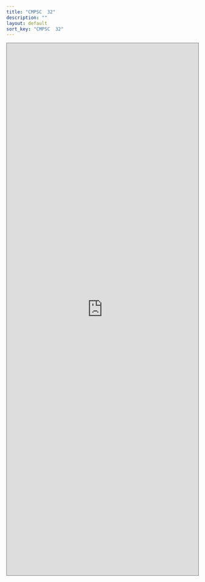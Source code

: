 ```yaml
---
title: "CMPSC  32"
description: ""
layout: default
sort_key: "CMPSC  32"
---
```


<style>
     iframe { width: 100%; height: 1400px; }
</style>


<iframe src="https://calendar.google.com/calendar/embed?height=600&wkst=1&bgcolor=%23ffffff&ctz=America%2FLos_Angeles&mode=WEEK&src=Y18xNGVhZDkyNmIyZThmNWRiMWJjNmI4ZmEzZGE2NzNkMTEwOWRhOWNhMzlmMWZlZjgwMjQ0ZWRkNWFlN2Y3MWU5QGdyb3VwLmNhbGVuZGFyLmdvb2dsZS5jb20&color=%23F09300" style="border:solid 1px #777" width="800" height="600" frameborder="0" scrolling="no"></iframe>